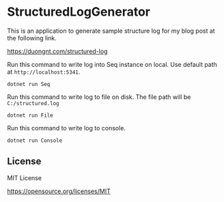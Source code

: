 # StructuredLogGenerator

This is an application to generate sample structure log for my blog post at the following link.

https://duongnt.com/structured-log

Run this command to write log into Seq instance on local. Use default path at `http://localhost:5341`.
```
dotnet run Seq
```

Run this command to write log to file on disk. The file path will be `C:/structured.log`
```
dotnet run File
```

Run this command to write log to console.
```
dotnet run Console
```

## License

MIT License

https://opensource.org/licenses/MIT
